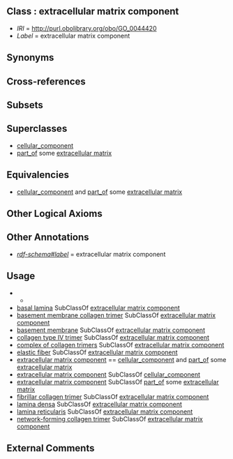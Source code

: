 
## Class : extracellular matrix component

 * *IRI* = http://purl.obolibrary.org/obo/GO_0044420
 * *Label* = extracellular matrix component

## Synonyms


## Cross-references


## Subsets


## Superclasses

 * [cellular_component](../../GO/75/GO_0005575.md)
 * [part_of](../../BFO/50/BFO_0000050.md) some [extracellular matrix](../../GO/12/GO_0031012.md)

## Equivalencies

 * [cellular_component](../../GO/75/GO_0005575.md) and [part_of](../../BFO/50/BFO_0000050.md) some [extracellular matrix](../../GO/12/GO_0031012.md)

## Other Logical Axioms


## Other Annotations

 * *[rdf-schema#label](../../el/rdf-schema#label.md)* = extracellular matrix component

## Usage

 * -
 * [basal lamina](../../GO/05/GO_0005605.md) SubClassOf [extracellular matrix component](../../GO/20/GO_0044420.md)
 * [basement membrane collagen trimer](../../GO/51/GO_0098651.md) SubClassOf [extracellular matrix component](../../GO/20/GO_0044420.md)
 * [basement membrane](../../GO/04/GO_0005604.md) SubClassOf [extracellular matrix component](../../GO/20/GO_0044420.md)
 * [collagen type IV trimer](../../GO/87/GO_0005587.md) SubClassOf [extracellular matrix component](../../GO/20/GO_0044420.md)
 * [complex of collagen trimers](../../GO/44/GO_0098644.md) SubClassOf [extracellular matrix component](../../GO/20/GO_0044420.md)
 * [elastic fiber](../../GO/53/GO_0071953.md) SubClassOf [extracellular matrix component](../../GO/20/GO_0044420.md)
 * [extracellular matrix component](../../GO/20/GO_0044420.md) == [cellular_component](../../GO/75/GO_0005575.md) and [part_of](../../BFO/50/BFO_0000050.md) some [extracellular matrix](../../GO/12/GO_0031012.md)
 * [extracellular matrix component](../../GO/20/GO_0044420.md) SubClassOf [cellular_component](../../GO/75/GO_0005575.md)
 * [extracellular matrix component](../../GO/20/GO_0044420.md) SubClassOf [part_of](../../BFO/50/BFO_0000050.md) some [extracellular matrix](../../GO/12/GO_0031012.md)
 * [fibrillar collagen trimer](../../GO/83/GO_0005583.md) SubClassOf [extracellular matrix component](../../GO/20/GO_0044420.md)
 * [lamina densa](../../GO/03/GO_0008003.md) SubClassOf [extracellular matrix component](../../GO/20/GO_0044420.md)
 * [lamina reticularis](../../GO/04/GO_0008004.md) SubClassOf [extracellular matrix component](../../GO/20/GO_0044420.md)
 * [network-forming collagen trimer](../../GO/42/GO_0098642.md) SubClassOf [extracellular matrix component](../../GO/20/GO_0044420.md)

## External Comments

